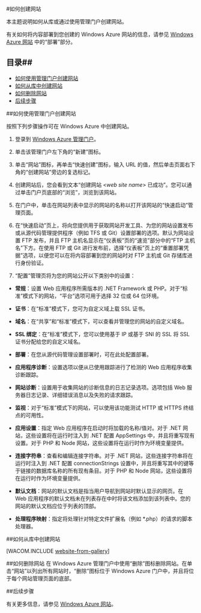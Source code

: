 ﻿<properties linkid="manage-services-how-to-create-websites" urlDisplayName="如何创建" pageTitle="如何创建网站 - Windows Azure 服务管理" metaKeywords="Azure 创建网站, Azure 删除网站" description="了解如何使用 Windows Azure 管理门户创建网站。" metaCanonical="" services="web-sites" documentationCenter="" title="如何创建和部署网站" authors=""  solutions="" writer="timamm" manager="" editor=""  />

#如何创建网站

本主题说明如何从库或通过使用管理门户创建网站。

有关如何将内容部署到您创建的 Windows Azure 网站的信息，请参见 [Windows Azure 网站](/zh-cn/documentation/services/web-sites/) 中的“部署”部分。

## 目录##

- [如何使用管理门户创建网站](#createawebsiteportal)
- [如何从库中创建网站](#howtocreatefromgallery)
- [如何删除网站](#deleteawebsite)
- [后续步骤](#nextsteps)

##<a name="createawebsiteportal"></a>如何使用管理门户创建网站

按照下列步骤操作可在 Windows Azure 中创建网站。
	
1. 登录到 [Windows Azure 管理门户](http://manage.windowsazure.com/)。

2. 单击该管理门户左下角的“新建”图标。

3. 单击“网站”图标，再单击“快速创建”图标，输入 URL 的值，然后单击页面右下角的“创建网站”旁边的复选标记。

4. 创建网站后，您会看到文本“创建网站 <*web site name*> 已成功”。您可以通过单击门户页底部的“浏览”，浏览到该网站。

5. 在门户中，单击在网站列表中显示的网站的名称以打开该网站的“快速启动”管理页面。

6. 在“快速启动”页上，将向您提供用于获取网站开发工具、为您的网站设置发布或从源代码管理提供程序（例如 TFS 或 Git）设置部署的选项。默认为网站设置 FTP 发布，并且 FTP 主机名显示在“仪表板”页的“速览”部分中的“FTP 主机名”下方。在使用 FTP 或 Git 进行发布前，选择“仪表板”页上的“重置部署凭据”选项，以便您可以在将内容部署到您的网站时对 FTP 主机或 Git 存储库进行身份验证。

7. “配置”管理页将为您的网站公开以下类别中的设置：

 - **常规**：设置 Web 应用程序所需版本的 .NET Framework 或 PHP。对于“标准”模式下的网站，“平台”选项可用于选择 32 位或 64 位环境。

- **证书**：在“标准”模式下，您可为自定义域上载 SSL 证书。

- **域名**：在“共享”和“标准”模式下，可以查看并管理您的网站的自定义域名。

- **SSL 绑定**：在“标准”模式下，您可以使用基于 IP 或基于 SNI 的 SSL 将 SSL 证书分配给您的自定义域名。

 - **部署**：在您从源代码管理设置部署时，可在此处配置部署。

 - **应用程序诊断**：设置选项以便从已使用跟踪进行了检测的 Web 应用程序收集诊断跟踪。

- **网站诊断**：设置用于收集网站的诊断信息的日志记录选项。选项包括 Web 服务器日志记录、详细错误消息以及失败的请求跟踪。

- **监视**：对于“标准”模式下的网站，可以使用该功能测试 HTTP 或 HTTPS 终结点的可用性。

- **应用设置**：指定 Web 应用程序在启动时将加载的名称/值对。对于 .NET 网站，这些设置将在运行时注入到 .NET 配置 AppSettings 中，并且将重写现有设置。对于 PHP 和 Node 网站，这些设置将在运行时作为环境变量提供。

 - **连接字符串**：查看和编辑连接字符串。对于 .NET 网站，这些连接字符串将在运行时注入到 .NET 配置 connectionStrings 设置中，并且将重写其中的键等于链接的数据库名称的所有现有条目。对于 PHP 和 Node 网站，这些设置将在运行时作为环境变量提供。

 - **默认文档**：网站的默认文档是指当用户导航到网站时默认显示的网页。在 Web 应用程序的默认文档未在列表存在中时将该文档添加到该列表中。您的网站的默认文档应位于列表的顶部。

- **处理程序映射**：指定将处理针对特定文件扩展名（例如 *.php）的请求的脚本处理器。

##<a name="howtocreatefromgallery"></a>如何从库中创建网站

[WACOM.INCLUDE [website-from-gallery](../includes/website-from-gallery.md)]

##<a name="deleteawebsite"></a>如何删除网站
在 Windows Azure 管理门户中使用“删除”图标删除网站。在单击“网站”以列出所有网站时，“删除”图标位于 Windows Azure 门户中，并且将位于每个网站管理页面的底部。

##<a name="nextsteps"></a>后续步骤

有关更多信息，请参见 [Windows Azure 网站](/zh-cn/documentation/services/web-sites/)。

